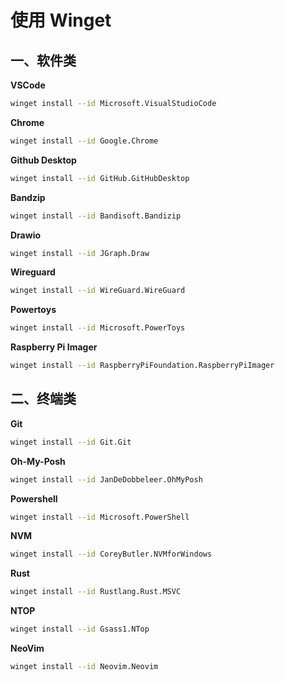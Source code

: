 # 使用 Winget

## 一、软件类

**VSCode**

```sh
winget install --id Microsoft.VisualStudioCode
```

**Chrome**

```sh
winget install --id Google.Chrome
```

**Github Desktop**

```sh
winget install --id GitHub.GitHubDesktop
```

**Bandzip**

```sh
winget install --id Bandisoft.Bandizip
```

**Drawio**

```sh
winget install --id JGraph.Draw
```

**Wireguard**

```sh
winget install --id WireGuard.WireGuard
```

**Powertoys**

```sh
winget install --id Microsoft.PowerToys
```

**Raspberry Pi Imager**

```sh
winget install --id RaspberryPiFoundation.RaspberryPiImager
```

## 二、终端类

**Git**

```sh
winget install --id Git.Git
```

**Oh-My-Posh**

```sh
winget install --id JanDeDobbeleer.OhMyPosh
```

**Powershell**

```sh
winget install --id Microsoft.PowerShell
```

**NVM**

```sh
winget install --id CoreyButler.NVMforWindows
```

**Rust**

```sh
winget install --id Rustlang.Rust.MSVC
```

**NTOP**

```sh
winget install --id Gsass1.NTop
```

**NeoVim**

```sh
winget install --id Neovim.Neovim
```
